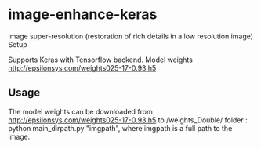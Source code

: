 # image-enhance-keras
image super-resolution (restoration of rich details in a low resolution image) 
Setup

Supports Keras with  Tensorflow backend. 
Model weights http://epsilonsys.com/weights025-17-0.93.h5

## Usage
The model weights can be downloaded from http://epsilonsys.com/weights025-17-0.93.h5 to /weights_Double/ folder :
python main_dirpath.py "imgpath", where imgpath is a full path to the image.
